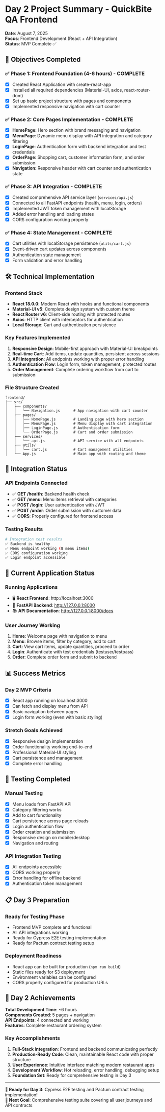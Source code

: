 # Day 2 Project Summary - QuickBite QA Frontend

**Date**: August 7, 2025  
**Focus**: Frontend Development (React + API Integration)  
**Status**: MVP Complete ✅

## 🎯 Objectives Completed

### ✅ **Phase 1: Frontend Foundation (4-6 hours) - COMPLETE**
- [x] Created React Application with create-react-app
- [x] Installed all required dependencies (Material-UI, axios, react-router-dom)
- [x] Set up basic project structure with pages and components
- [x] Implemented responsive navigation with cart counter

### ✅ **Phase 2: Core Pages Implementation - COMPLETE**
- [x] **HomePage**: Hero section with brand messaging and navigation
- [x] **MenuPage**: Dynamic menu display with API integration and category filtering
- [x] **LoginPage**: Authentication form with backend integration and test credentials
- [x] **OrderPage**: Shopping cart, customer information form, and order submission
- [x] **Navigation**: Responsive header with cart counter and authentication state

### ✅ **Phase 3: API Integration - COMPLETE**
- [x] Created comprehensive API service layer (`services/api.js`)
- [x] Connected to all FastAPI endpoints (health, menu, login, orders)
- [x] Implemented JWT token management with localStorage
- [x] Added error handling and loading states
- [x] CORS configuration working properly

### ✅ **Phase 4: State Management - COMPLETE**
- [x] Cart utilities with localStorage persistence (`utils/cart.js`)
- [x] Event-driven cart updates across components
- [x] Authentication state management
- [x] Form validation and error handling

## 🛠️ Technical Implementation

### **Frontend Stack**
- **React 18.0.0**: Modern React with hooks and functional components
- **Material-UI v5**: Complete design system with custom theme
- **React Router v6**: Client-side routing with protected routes
- **Axios**: HTTP client with interceptors for authentication
- **Local Storage**: Cart and authentication persistence

### **Key Features Implemented**
1. **Responsive Design**: Mobile-first approach with Material-UI breakpoints
2. **Real-time Cart**: Add items, update quantities, persistent across sessions
3. **API Integration**: All endpoints working with proper error handling
4. **Authentication Flow**: Login form, token management, protected routes
5. **Order Management**: Complete ordering workflow from cart to submission

### **File Structure Created**
```
frontend/
├── src/
│   ├── components/
│   │   └── Navigation.js      # App navigation with cart counter
│   ├── pages/
│   │   ├── HomePage.js        # Landing page with hero section
│   │   ├── MenuPage.js        # Menu display with cart integration
│   │   ├── LoginPage.js       # Authentication form
│   │   └── OrderPage.js       # Cart and order submission
│   ├── services/
│   │   └── api.js             # API service with all endpoints
│   ├── utils/
│   │   └── cart.js            # Cart management utilities
│   └── App.js                 # Main app with routing and theme
```

## 🔗 Integration Status

### **API Endpoints Connected**
- ✅ **GET /health**: Backend health check
- ✅ **GET /menu**: Menu items retrieval with categories
- ✅ **POST /login**: User authentication with JWT
- ✅ **POST /order**: Order submission with customer data
- ✅ **CORS**: Properly configured for frontend access

### **Testing Results**
```bash
# Integration test results
✅ Backend is healthy
✅ Menu endpoint working (8 menu items)
✅ CORS configuration working
✅ Login endpoint accessible
```

## 🚀 Current Application Status

### **Running Applications**
- 🖥️ **React Frontend**: http://localhost:3000
- 🔧 **FastAPI Backend**: http://127.0.0.1:8000
- 📚 **API Documentation**: http://127.0.0.1:8000/docs

### **User Journey Working**
1. **Home**: Welcome page with navigation to menu
2. **Menu**: Browse items, filter by category, add to cart
3. **Cart**: View cart items, update quantities, proceed to order
4. **Login**: Authenticate with test credentials (testuser/testpass)
5. **Order**: Complete order form and submit to backend

## 📊 Success Metrics

### **Day 2 MVP Criteria**
- [x] React app running on localhost:3000
- [x] Can fetch and display menu from API
- [x] Basic navigation between pages
- [x] Login form working (even with basic styling)

### **Stretch Goals Achieved**
- [x] Responsive design implementation
- [x] Order functionality working end-to-end
- [x] Professional Material-UI styling
- [x] Cart persistence and management
- [x] Complete error handling

## 🧪 Testing Completed

### **Manual Testing**
- [x] Menu loads from FastAPI API
- [x] Category filtering works
- [x] Add to cart functionality
- [x] Cart persistence across page reloads
- [x] Login authentication flow
- [x] Order creation and submission
- [x] Responsive design on mobile/desktop
- [x] Navigation and routing

### **API Integration Testing**
- [x] All endpoints accessible
- [x] CORS working properly
- [x] Error handling for offline backend
- [x] Authentication token management

## 📋 Day 3 Preparation

### **Ready for Testing Phase**
- Frontend MVP complete and functional
- All API integrations working
- Ready for Cypress E2E testing implementation
- Ready for Pactum contract testing setup

### **Deployment Readiness**
- React app can be built for production (`npm run build`)
- Static files ready for S3 deployment
- Environment variables can be configured
- CORS properly configured for production URLs

## 🎉 Day 2 Achievements

**Total Development Time**: ~6 hours  
**Components Created**: 5 pages + navigation  
**API Endpoints**: 4 connected and working  
**Features**: Complete restaurant ordering system  

### **Key Accomplishments**
1. **Full-Stack Integration**: Frontend and backend communicating perfectly
2. **Production-Ready Code**: Clean, maintainable React code with proper structure
3. **User Experience**: Intuitive interface matching modern restaurant apps
4. **Development Workflow**: Hot reloading, error handling, debugging setup
5. **Foundation Set**: Ready for comprehensive testing in Day 3

---

**🚀 Ready for Day 3**: Cypress E2E testing and Pactum contract testing implementation!  
**🎯 Next Goal**: Comprehensive testing suite covering all user journeys and API contracts
